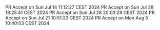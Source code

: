 PR Accept on Sun Jul 14 11:12:27 CEST 2024
PR Accept on Sun Jul 28 19:25:41 CEST 2024
PR Accept on Sun Jul 28 20:03:29 CEST 2024
PR Accept on Sun Jul 21 10:51:23 CEST 2024
PR Accept on Mon Aug  5 10:40:03 CEST 2024
